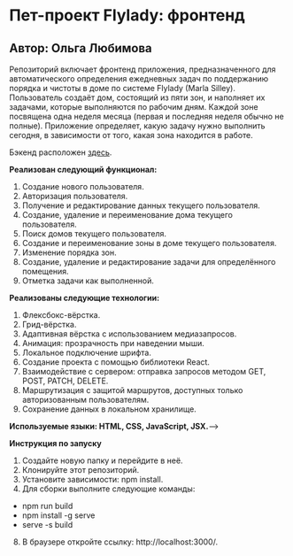# **Пет-проект Flylady: фронтенд**

## Автор: Ольга Любимова

Репозиторий включает фронтенд приложения, предназначенного для автоматического определения ежедневных задач по поддержанию порядка и чистоты в доме по системе Flylady (Marla Silley). Пользователь создаёт дом, состоящий из пяти зон, и наполняет их задачами, которые выполняются по рабочим дням. Каждой зоне посвящена одна неделя месяца (первая и последняя неделя обычно не полные). Приложение определяет, какую задачу нужно выполнить сегодня, в зависимости от того, какая зона находится в работе.

Бэкенд расположен [здесь](https://github.com/Aelia5/flylady-backend).

**Реализован следующий функционал:**

1. Создание нового пользователя.
2. Авторизация пользователя.
3. Получение и редактирование данных текущего пользователя.
4. Создание, удаление и переименование дома текущего пользователя.
5. Поиск домов текущего пользователя.
6. Создание и переименование зоны в доме текущего пользователя.
7. Изменение порядка зон.
8. Создание, удаление и редактирование задачи для определённого помещения.
9. Отметка задачи как выполненной.

**Реализованы следующие технологии:**

1. Флексбокс-вёрстка.
2. Грид-вёрстка.
3. Адаптивная вёрстка с использованием медиазапросов.
4. Анимация: прозрачность при наведении мыши.
5. Локальное подключение шрифта.
6. Создание проекта с помощью библиотеки React.
7. Взаимодействие с сервером: отправка запросов методом GET, POST, PATCH, DELETE.
8. Маршрутизация с защитой маршрутов, доступных только авторизованным пользователям.
9. Сохранение данных в локальном хранилище.

**Используемые языки: HTML, CSS, JavaScript, JSX.**-->

**Инструкция по запуску**

1. Создайте новую папку и перейдите в неё.
2. Клонируйте этот репозиторий.
3. Установите зависимости: npm install.
4. Для сборки выполните следующие команды:

- npm run build
- npm install -g serve
- serve -s build

8. В браузере откройте ссылку: http://localhost:3000/.
